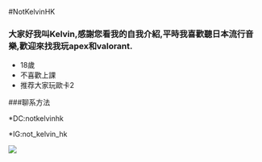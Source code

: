 #NotKelvinHK

### 大家好我叫Kelvin,感謝您看我的自我介紹,平時我喜歡聽日本流行音樂,歡迎來找我玩apex和valorant.

* 18歲	
* 不喜歡上課
* 推荐大家玩歐卡2

###聊系方法

*DC:notkelvinhk

*IG:not_kelvin_hk


![](https://cdn.discordapp.com/avatars/479264397215268885/2bf49444795a4d8e86219069a77d0325?size=1024)
